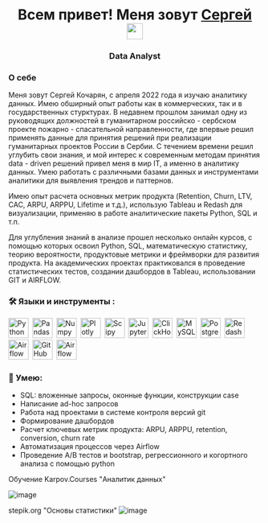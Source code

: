 <h1 align="center"> Всем привет! Меня зовут <a href="https://t.me/Losarmenios" target="_blank">Сергей</a> 
<img src="https://github.com/blackcater/blackcater/raw/main/images/Hi.gif" height="32"/></h1>
<h3 align="center"> Data Analyst </h3>


### О себе

Меня зовут Сергей Кочарян, с апреля 2022 года я изучаю аналитику данных. Имею обширный опыт работы как в коммерческих, так и в государственных стурктурах. В недавнем прошлом занимал одну из руководящих должностей в гуманитарном российско - сербском проекте пожарно - спасательной направленности, где впервые решил применять данные для принятия решений при реализации гуманитарных проектов России в Сербии. С течением времени решил углубить свои знания, и мой интерес к современным методам принятия data - driven решений привел меня в мир IT, а именно в аналитику данных. Умею работать с различными базами данных и инструментами аналитики для выявления трендов и паттернов.

Имею опыт расчета основных метрик продукта (Retention, Churn, LTV, CAC, ARPU, ARPPU, Lifetime и т.д.), использую Tableau и Redash для визуализации, применяю в работе аналитические пакеты Python, SQL и т.п.


Для углубления знаний в анализе прошел несколько онлайн курсов, с помощью которых освоил Python, SQL, математическую статистику, теорию вероятности, продуктовые метрики и фреймворки для развития продукта. На академических проектах практиковался в проведение статистических тестов, создании дашбордов в Tableau, использовании GIT и AIRFLOW.

### :hammer_and_wrench: Языки и инструменты :
<div>
  <img src="https://img.shields.io/badge/python-white?logo=python&style=for-the-badge" title="Python" alt="Python" height="40"/>&nbsp;
  <img src="https://img.shields.io/badge/pandas-white?logo=pandas&logoColor=blue&style=for-the-badge" title="Pandas" alt="Pandas" height="40"/>&nbsp;
  <img src="https://img.shields.io/badge/numpy-white?logo=numpy&logoColor=blue&style=for-the-badge" title="Numpy" alt="Numpy" height="40"/>&nbsp;
  <img src="https://img.shields.io/badge/plotly-white?logo=plotly&logoColor=blue&style=for-the-badge" title="Plotly" alt="Plotly" height="40"/>&nbsp;
  <img src="https://img.shields.io/badge/Scipy-white?logo=Scipy&logoColor=black&style=for-the-badge" title="Scipy" alt="Scipy" height="40"/>&nbsp;
  <img src="https://img.shields.io/badge/Jupyter_notebook-white?logo=Jupyter&style=for-the-badge" title="Jupyter" alt="Jupyter" height="40"/>&nbsp;
  <img src="https://img.shields.io/badge/Clickhouse-white?logo=Clickhouse&style=for-the-badge" title="ClickHouse" alt="ClickHouse" height="40"/>&nbsp;
  <img src="https://img.shields.io/badge/mySQL-white?logo=mySQL&s&style=for-the-badge" title="MySQL"  alt="MySQL" height="40"/>&nbsp;
  <img src="https://img.shields.io/badge/PostgreSQL-white?logo=PostgreSQL&s&style=for-the-badge" title="PostgreSQL" alt="PostgreSQL" height="40"/>&nbsp;
  <img src="https://img.shields.io/badge/redash-white?logo=redash&logoColor=black&style=for-the-badge" title="Redash" alt="Redash" height="40"/>&nbsp;
  <img src="https://img.shields.io/badge/Tableau-white?logo=Tableau&s&logoColor=yellow&style=for-the-badge" title="Airflow" alt="Airflow" height="40"/>&nbsp;
  <img src="https://img.shields.io/badge/github-white?logo=github&logoColor=black&style=for-the-badge" title="GitHub" alt="GitHub" height="40"/>&nbsp;
  <img src="https://img.shields.io/badge/Airflow-white?logo=Airflow&style=for-the-badge" title="Airflow" alt="Airflow" height="40"/>&nbsp;
  
  
</div>

### :metal: Умею:
<ul>
<li>SQL: вложенные запросы, оконные функции, конструкции case
<li>Написание ad-hoc запросов
<li>Работа над проектами в системе контроля версий git
<li>Формирование дашбордов
<li>Расчет ключевых метрик продукта: ARPU, ARPPU, retention, conversion, churn rate
<li>Автоматизация процессов через Airflow
<li>Проведение А/В тестов и bootstrap, регрессионного и когортного анализа с помощью python
</ul>


Обучение
Karpov.Courses "Аналитик данных"

![image](https://github.com/ITSergo/ITSergo/assets/169386071/fa0b38aa-c13c-4f8b-a308-e61b081098b4)

stepik.org "Основы статистики"
![image](https://github.com/ITSergo/ITSergo/assets/169386071/7a2cbe96-f070-40c6-b2f3-888eb985e6d2)


